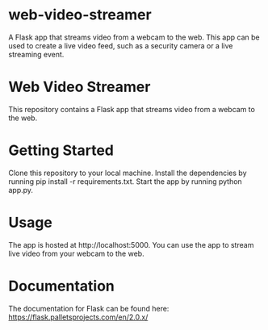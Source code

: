 # web-video-streamer
A Flask app that streams video from a webcam to the web. This app can be used to create a live video feed, such as a security camera or a live streaming event.
# Web Video Streamer
This repository contains a Flask app that streams video from a webcam to the web.

# Getting Started
Clone this repository to your local machine.
Install the dependencies by running pip install -r requirements.txt.
Start the app by running python app.py.
# Usage
The app is hosted at http://localhost:5000. You can use the app to stream live video from your webcam to the web.

# Documentation
The documentation for Flask can be found here: https://flask.palletsprojects.com/en/2.0.x/

